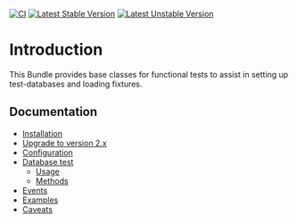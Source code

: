 [![CI](https://github.com/liip/LiipTestFixturesBundle/actions/workflows/tests.yml/badge.svg)](https://github.com/liip/LiipTestFixturesBundle/actions/workflows/tests.yml)
[![Latest Stable Version](https://poser.pugx.org/liip/test-fixtures-bundle/v/stable)](https://packagist.org/packages/liip/test-fixtures-bundle)
[![Latest Unstable Version](https://poser.pugx.org/liip/test-fixtures-bundle/v/unstable)](https://packagist.org/packages/liip/test-fixtures-bundle)

Introduction
============

This Bundle provides base classes for functional tests to assist in setting up
test-databases and loading fixtures.

Documentation
------------

* [Installation](doc/installation.md)
* [Upgrade to version 2.x](UPGRADE-2.0.md)
* [Configuration](doc/configuration.md)
* [Database test](doc/database.md)
  * [Usage](doc/database.md#usage)
  * [Methods](doc/database.md#methods)
* [Events](doc/events.md)
* [Examples](doc/examples.md)
* [Caveats](doc/caveats.md)
